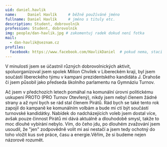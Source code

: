 ```yaml
---
uid: daniel.havlik
name:     Daniel Havlík  	# běžně používáné jméno
fullname: Daniel Havlík  	# jméno s tituly etc.
description: Student, dobrovolník
profession: Student, dobrovolník
img: people/dan-havlik.jpg # zakomentuj radek dokud není fotka
mail:
  - dan-havlik@seznam.cz
profiles:
  facebook: https://www.facebook.com/HavlikDaniel  # pokud nema, staci smazat tuto radku
---
```


V minulosti jsem se účastnil různých dobrovolnických aktivit, spoluorganizoval jsem spolek Milion Chvilek v Libereckém kraji, byl jsem součástí libereckého týmu v kampani prezidentského kandidáta J. Drahoše či jsem působil jako předseda školního parlamentu na Gymnáziu Turnov.

Ač jsem v předchozích letech pomáhal na komunální úrovni politickému uskupení PROTO (PRO Turnov Otevřený), nikdy jsem nebyl členem žádné strany a až nyní bych se rád stal členem Pirátů. Rád bych se také tento rok zapojil do kampaně ke komunálním volbám a bude mi ctí být součástí turnovské kandidátky. Nabídek do nadcházejících voleb jsem dostal více, avšak pouze činnost Pirátů mi dává aktuálně a dlouhodobě smysl, takže to moc dlouhé vybírání nebylo. Vím, do čeho jdu, po dlouhém zvažování jsem usoudil, že "jen" zodpovědně volit mi asi nestačí a jsem tedy ochotný do toho vložit kus své práce, času a energie.Věřím, že si budeme nejen názorově rozumět.